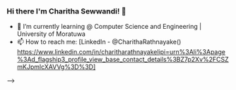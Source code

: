 ### Hi there I'm Charitha Sewwandi! 👋 

- 🌱 I’m currently learning @ Computer Science and Engineering | University of Moratuwa
- 📫 How to reach me: [LinkedIn - @CharithaRathnayake() https://www.linkedin.com/in/charitharathnayakelipi=urn%3Ali%3Apage%3Ad_flagship3_profile_view_base_contact_details%3BZ7p2Xv%2FCSZmKJpmlcXAVVg%3D%3D]

-->
